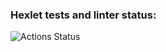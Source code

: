 ### Hexlet tests and linter status:
![Actions Status](https://github.com/Ingo-o/layout-designer-project-lvl1/workflows/hexlet-check/badge.svg)
